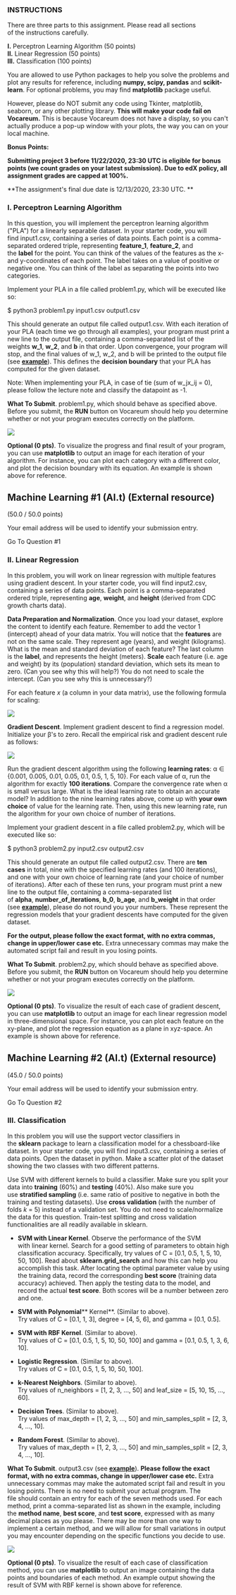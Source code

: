 ### **INSTRUCTIONS**

There are three parts to this assignment. Please read all sections of the instructions carefully.

**I.** Perceptron Learning Algorithm (50 points)\
**II.** Linear Regression (50 points)\
**III.** Classification (100 points)

You are allowed to use Python packages to help you solve the problems and plot any results for reference, including **numpy, scipy, pandas** and **scikit-learn**. For optional problems, you may find **matplotlib** package useful.

However, please do NOT submit any code using Tkinter, matplotlib, seaborn, or any other plotting library. **This will make your code fail on Vocareum.** This is because Vocareum does not have a display, so you can't actually produce a pop-up window with your plots, the way you can on your local machine.

**Bonus Points:** 

****Submitting project 3 before 11/22/2020, 23:30 UTC is eligible for bonus points (we count grades on your latest submission). Due to edX policy, all assignment grades are capped at 100%.****

**The assignment's final due date is 12/13/2020, 23:30 UTC. **

### **I. Perceptron Learning Algorithm**

In this question, you will implement the perceptron learning algorithm ("PLA") for a linearly separable dataset. In your starter code, you will find input1.csv, containing a series of data points. Each point is a comma-separated ordered triple, representing **feature_1**, **feature_2**, and the **label** for the point. You can think of the values of the features as the x- and y-coordinates of each point. The label takes on a value of positive or negative one. You can think of the label as separating the points into two categories.

Implement your PLA in a file called problem1.py, which will be executed like so:

$ python3 problem1.py input1.csv output1.csv

This should generate an output file called output1.csv. With each iteration of your PLA (each time we go through all examples), your program must print a new line to the output file, containing a comma-separated list of the weights **w_1**, **w_2**, and **b** in that order. Upon convergence, your program will stop, and the final values of w_1, w_2, and b will be printed to the output file (see **[example](https://studio.edx.org/asset-v1:ColumbiaX+CSMM.101x+1T2017+type@asset+block@output1.csv)**). This defines the **decision boundary** that your PLA has computed for the given dataset.

Note: When implementing your PLA, in case of tie (sum of w_jx_ij = 0), please follow the lecture note and classify the datapoint as -1.

**What To Submit**. problem1.py, which should behave as specified above. Before you submit, the **RUN** button on Vocareum should help you determine whether or not your program executes correctly on the platform.

![](https://studio.edx.org/asset-v1:ColumbiaX+CSMM.101x+1T2017+type@asset+block@hw3p1.png)

**Optional (0 pts)**. To visualize the progress and final result of your program, you can use **matplotlib** to output an image for each iteration of your algorithm. For instance, you can plot each category with a different color, and plot the decision boundary with its equation. An example is shown above for reference.

Machine Learning #1 (AI.t) (External resource)
----------------------------------------------

(50.0 / 50.0 points)

Your email address will be used to identify your submission entry.

Go To Question #1 

### **II. Linear Regression**

In this problem, you will work on linear regression with multiple features using gradient descent. In your starter code, you will find input2.csv, containing a series of data points. Each point is a comma-separated ordered triple, representing **age**, **weight**, and **height** (derived from CDC growth charts data).

**Data Preparation and Normalization**. Once you load your dataset, explore the content to identify each feature. Remember to add the vector 1 (intercept) ahead of your data matrix. You will notice that the **features** are not on the same scale. They represent age (years), and weight (kilograms). What is the mean and standard deviation of each feature? The last column is the **label**, and represents the height (meters). **Scale** each feature (i.e. age and weight) by its (population) standard deviation, which sets its mean to zero. (Can you see why this will help?) You do not need to scale the intercept. (Can you see why this is unnecessary?)

For each feature *x* (a column in your data matrix), use the following formula for scaling:

![](https://studio.edx.org/asset-v1:ColumbiaX+CSMM.101x+1T2017+type@asset+block@hw3a.png)

**Gradient Descent**. Implement gradient descent to find a regression model. Initialize your β's to zero. Recall the empirical risk and gradient descent rule as follows:

![](https://studio.edx.org/asset-v1:ColumbiaX+CSMM.101x+1T2017+type@asset+block@hw3b.png)

Run the gradient descent algorithm using the following **learning rates**: α ∈ {0.001, 0.005, 0.01, 0.05, 0.1, 0.5, 1, 5, 10}. For each value of α, run the algorithm for exactly **100 iterations**. Compare the convergence rate when α is small versus large. What is the ideal learning rate to obtain an accurate model? In addition to the nine learning rates above, come up with **your own choice** of value for the learning rate. Then, using this new learning rate, run the algorithm for your own choice of number of iterations.

Implement your gradient descent in a file called problem2.py, which will be executed like so:

$ python3 problem2.py input2.csv output2.csv

This should generate an output file called output2.csv. There are **ten cases** in total, nine with the specified learning rates (and 100 iterations), and one with your own choice of learning rate (and your choice of number of iterations). After each of these ten runs, your program must print a new line to the output file, containing a comma-separated list of **alpha**, **number_of_iterations**, **b_0**, **b_age**, and **b_weight** in that order (see **[example](https://studio.edx.org/asset-v1:ColumbiaX+CSMM.101x+1T2017+type@asset+block@output2.csv)**), please do not round you your numbers. These represent the regression models that your gradient descents have computed for the given dataset.

**For the output, please follow the exact format, with no extra commas, change in upper/lower case etc.** Extra unnecessary commas may make the automated script fail and result in you losing points.

**What To Submit**. problem2.py, which should behave as specified above. Before you submit, the **RUN** button on Vocareum should help you determine whether or not your program executes correctly on the platform.

![](https://studio.edx.org/asset-v1:ColumbiaX+CSMM.101x+1T2017+type@asset+block@1_plane_3.png)

**Optional (0 pts)**. To visualize the result of each case of gradient descent, you can use **matplotlib** to output an image for each linear regression model in three-dimensional space. For instance, you can plot each feature on the xy-plane, and plot the regression equation as a plane in xyz-space. An example is shown above for reference.

Machine Learning #2 (AI.t) (External resource)
----------------------------------------------

(45.0 / 50.0 points)

Your email address will be used to identify your submission entry.

Go To Question #2 

### **III. Classification**

In this problem you will use the support vector classifiers in the **sklearn** package to learn a classification model for a chessboard-like dataset. In your starter code, you will find input3.csv, containing a series of data points. Open the dataset in python. Make a scatter plot of the dataset showing the two classes with two different patterns.

Use SVM with different kernels to build a classifier. Make sure you split your data into **training** (60%) and **testing** (40%). Also make sure you use **stratified sampling** (i.e. same ratio of positive to negative in both the training and testing datasets). Use **cross validation** (with the number of folds *k* = 5) instead of a validation set. You do not need to scale/normalize the data for this question. Train-test splitting and cross validation functionalities are all readily available in sklearn.

-   **SVM with Linear Kernel**. Observe the performance of the SVM with linear kernel. Search for a good setting of parameters to obtain high classification accuracy. Specifically, try values of C = [0.1, 0.5, 1, 5, 10, 50, 100]. Read about **sklearn.grid_search** and how this can help you accomplish this task. After locating the optimal parameter value by using the training data, record the corresponding **best score** (training data accuracy) achieved. Then apply the testing data to the model, and record the actual **test score**. Both scores will be a number between zero and one.

-   **SVM with Polynomial**** Kernel**. (Similar to above).\
    Try values of C = [0.1, 1, 3], degree = [4, 5, 6], and gamma = [0.1, 0.5].

-   **SVM with RBF Kernel**. (Similar to above).\
    Try values of C = [0.1, 0.5, 1, 5, 10, 50, 100] and gamma = [0.1, 0.5, 1, 3, 6, 10].

-   **Logistic Regression**. (Similar to above).\
    Try values of C = [0.1, 0.5, 1, 5, 10, 50, 100].

-   **k-Nearest Neighbors**. (Similar to above).\
    Try values of n_neighbors = [1, 2, 3, ..., 50] and leaf_size = [5, 10, 15, ..., 60].

-   **Decision Trees**. (Similar to above).\
    Try values of max_depth = [1, 2, 3, ..., 50] and min_samples_split = [2, 3, 4, ..., 10].

-   **Random Forest**. (Similar to above).\
    Try values of max_depth = [1, 2, 3, ..., 50] and min_samples_split = [2, 3, 4, ..., 10].

**What To Submit**. output3.csv (see **[example](https://studio.edx.org/asset-v1:ColumbiaX+CSMM.101x+1T2017+type@asset+block@output3.csv)**). **Please follow the exact format, with no extra commas, change in upper/lower case etc.** Extra unnecessary commas may make the automated script fail and result in you losing points. There is no need to submit your actual program. The file should contain an entry for each of the seven methods used. For each method, print a comma-separated list as shown in the example, including the **method name**, **best score**, and **test score**, expressed with as many decimal places as you please. There may be more than one way to implement a certain method, and we will allow for small variations in output you may encounter depending on the specific functions you decide to use.

![](https://studio.edx.org/asset-v1:ColumbiaX+CSMM.101x+1T2017+type@asset+block@5.png)

**Optional (0 pts)**. To visualize the result of each case of classification method, you can use **matplotlib** to output an image containing the data points and boundaries of each method. An example output showing the result of SVM with RBF kernel is shown above for reference.

